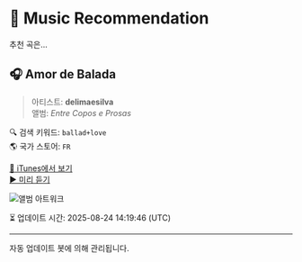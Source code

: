 
# 🎵 Music Recommendation

추천 곡은...

## 🎧 Amor de Balada  
> 아티스트: **delimaesilva**  
> 앨범: _Entre Copos e Prosas_  

🔍 검색 키워드: `ballad+love`  
🌎 국가 스토어: `FR`

[🔗 iTunes에서 보기](https://music.apple.com/fr/album/amor-de-balada/1791573303?i=1791573305&uo=4)  
[▶️ 미리 듣기](https://audio-ssl.itunes.apple.com/itunes-assets/AudioPreview221/v4/5f/5b/c9/5f5bc9c4-c455-cb1b-8890-b1bcd1a67463/mzaf_13217773880524015974.plus.aac.p.m4a)

![앨범 아트워크](https://is1-ssl.mzstatic.com/image/thumb/Music221/v4/ee/8b/cd/ee8bcdfc-4789-70d6-be19-44615f756e5b/021865218768.png/100x100bb.jpg)

⏳ 업데이트 시간: 2025-08-24 14:19:46 (UTC)

---
자동 업데이트 봇에 의해 관리됩니다.

